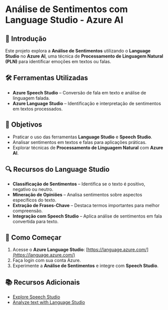 # Análise de Sentimentos com Language Studio - Azure AI

## 📌 Introdução
Este projeto explora a **Análise de Sentimentos** utilizando o **Language Studio** no **Azure AI**, uma técnica de **Processamento de Linguagem Natural (PLN)** para identificar emoções em textos ou falas.

## 🛠️ Ferramentas Utilizadas
- **Azure Speech Studio** – Conversão de fala em texto e análise de linguagem falada.
- **Azure Language Studio** – Identificação e interpretação de sentimentos em textos processados.

## 🎯 Objetivos
- Praticar o uso das ferramentas **Language Studio** e **Speech Studio**.
- Analisar sentimentos em textos e falas para aplicações práticas.
- Explorar técnicas de **Processamento de Linguagem Natural** com **Azure AI**.

## 🔍 Recursos do Language Studio
- **Classificação de Sentimentos** – Identifica se o texto é positivo, negativo ou neutro.  
- **Mineração de Opiniões** – Analisa sentimentos sobre aspectos específicos do texto.  
- **Extração de Frases-Chave** – Destaca termos importantes para melhor compreensão.  
- **Integração com Speech Studio** – Aplica análise de sentimentos em fala convertida para texto.   

## 🚀 Como Começar
1. Acesse o **Azure Language Studio**: [https://language.azure.com/](https://language.azure.com/)
2. Faça login com sua conta Azure.
3. Experimente a **Análise de Sentimentos** e integre com **Speech Studio**.

## 📚 Recursos Adicionais
- [Explore Speech Studio](https://microsoftlearning.github.io/mslearn-ai-fundamentals/Instructions/Labs/09-speech.html)
- [ Analyze text with Language Studio](https://microsoftlearning.github.io/mslearn-ai-fundamentals/Instructions/Labs/06-text-analysis.html)

